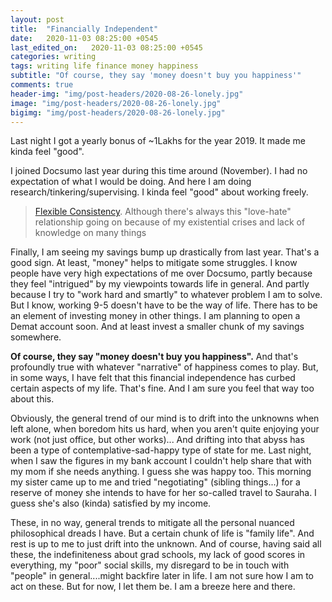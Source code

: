 ```yaml
---
layout: post
title:  "Financially Independent"
date:   2020-11-03 08:25:00 +0545
last_edited_on:   2020-11-03 08:25:00 +0545
categories: writing
tags: writing life finance money happiness
subtitle: "Of course, they say 'money doesn't buy you happiness'"
comments: true
header-img: "img/post-headers/2020-08-26-lonely.jpg"
image: "img/post-headers/2020-08-26-lonely.jpg"
bigimg: "img/post-headers/2020-08-26-lonely.jpg"
---
```


Last night I got a yearly bonus of ~1Lakhs for the year 2019. It made me kinda feel "good".

I joined Docsumo last year during this time around (November). I had no expectation of what I would be doing. And here I am doing research/tinkering/supervising. I kinda feel "good" about working freely.

> [Flexible Consistency](https://bitsandparadoxes.substack.com/p/bits-and-paradoxes-27). Although there's always this "love-hate" relationship going on because of my existential crises and lack of knowledge on many things

Finally, I am seeing my savings bump up drastically from last year. That's a good sign. At least, "money" helps to mitigate some struggles. I know people have very high expectations of me over Docsumo, partly because they feel "intrigued" by my viewpoints towards life in general. And partly because I try to "work hard and smartly" to whatever problem I am to solve. But I know, working 9-5 doesn't have to be the way of life. There has to be an element of investing money in other things. I am planning to open a Demat account soon. And at least invest a smaller chunk of my savings somewhere.

**Of course, they say "money doesn't buy you happiness".** And that's profoundly true with whatever "narrative" of happiness comes to play. But, in some ways, I have felt that this financial independence has curbed certain aspects of my life. That's fine. And I am sure you feel that way too about this.

Obviously, the general trend of our mind is to drift into the unknowns when left alone, when boredom hits us hard, when you aren't quite enjoying your work (not just office, but other works)... And drifting into that abyss has been a type of contemplative-sad-happy type of state for me. Last night, when I saw the figures in my bank account I couldn't help share that with my mom if she needs anything. I guess she was happy too. This morning my sister came up to me and tried "negotiating" (sibling things...) for a reserve of money she intends to have for her so-called travel to Sauraha. I guess she's also (kinda) satisfied by my income.

These, in no way, general trends to mitigate all the personal nuanced philosophical dreads I have. But a certain chunk of life is "family life". And rest is up to me to just drift into the unknown. And of course, having said all these, the indefiniteness about grad schools, my lack of good scores in everything, my "poor" social skills, my disregard to be in touch with "people" in general....might backfire later in life. I am not sure how I am to act on these. But for now, I let them be. I am a breeze here and there.
